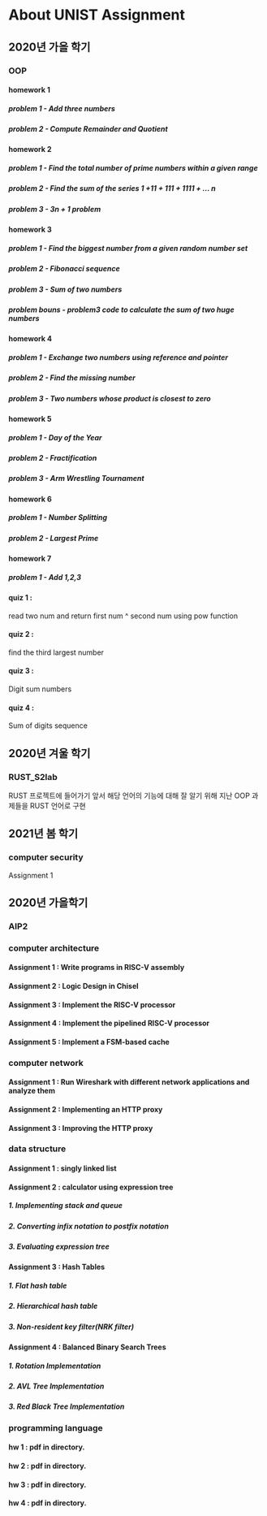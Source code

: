 # About UNIST Assignment

## 2020년 가을 학기
### OOP
#### homework 1
  ##### problem 1 - Add three numbers
  ##### problem 2 - Compute Remainder and Quotient
  
#### homework 2
  ##### problem 1 - Find the total number of prime numbers within a given range
  ##### problem 2 - Find the sum of the series 1 +11 + 111 + 1111 + ... n
  ##### problem 3 - 3n + 1 problem
  
#### homework 3
  ##### problem 1 - Find the biggest number from a given random number set
  ##### problem 2 - Fibonacci sequence
  ##### problem 3 - Sum of two numbers
  ##### problem bouns - problem3 code to calculate the sum of two huge numbers
  
#### homework 4
  ##### problem 1 - Exchange two numbers using reference and pointer
  ##### problem 2 - Find the missing number
  ##### problem 3 - Two numbers whose product is closest to zero
  
#### homework 5 
  ##### problem 1 - Day of the Year
  ##### problem 2 - Fractification 
  ##### problem 3 - Arm Wrestling Tournament
  
#### homework 6
  ##### problem 1 - Number Splitting
  ##### problem 2 - Largest Prime

#### homework 7
  ##### problem 1 - Add 1,2,3

#### quiz 1 : 
  read two num and return first num ^ second num using pow function
  
#### quiz 2 : 
  find the third largest number

#### quiz 3 : 
  Digit sum numbers

#### quiz 4 : 
  Sum of digits sequence


## 2020년 겨울 학기
### RUST_S2lab
RUST 프로젝트에 들어가기 앞서 해당 언어의 기능에 대해 잘 알기 위해 지난 OOP 과제들을 RUST 언어로 구현


## 2021년 봄 학기
### computer security
Assignment 1


## 2020년 가을학기
### AIP2


### computer architecture
#### Assignment 1 : Write programs in RISC-V assembly
#### Assignment 2 : Logic Design in Chisel
#### Assignment 3 : Implement the RISC-V processor
#### Assignment 4 : Implement the pipelined RISC-V processor
#### Assignment 5 : Implement a FSM-based cache


### computer network
#### Assignment 1 : Run Wireshark with different network applications and analyze them
#### Assignment 2 : Implementing an HTTP proxy
#### Assignment 3 : Improving the HTTP proxy


### data structure
#### Assignment 1 : singly linked list
#### Assignment 2 : calculator using expression tree
##### 1. Implementing stack and queue
##### 2. Converting infix notation to postfix notation
##### 3. Evaluating expression tree
#### Assignment 3 : Hash Tables
##### 1. Flat hash table
##### 2. Hierarchical hash table
##### 3. Non-resident key filter(NRK filter)
#### Assignment 4 : Balanced Binary Search Trees
##### 1. Rotation Implementation
##### 2. AVL Tree Implementation
##### 3. Red Black Tree Implementation


### programming language
#### hw 1 : pdf in directory.
#### hw 2 : pdf in directory.
#### hw 3 : pdf in directory.
#### hw 4 : pdf in directory.
